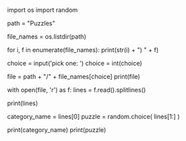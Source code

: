 import os
import random

path = "Puzzles"

file_names = os.listdir(path)

for i, f in enumerate(file_names):
    print(str(i) + ") " + f)

choice = input('pick one: ')
choice = int(choice)

file = path + "/" + file_names[choice]
print(file)

with open(file, 'r') as f:
    lines = f.read().splitlines()

print(lines)

category_name = lines[0]
puzzle = random.choice( lines[1:] )

print(category_name)
print(puzzle)
